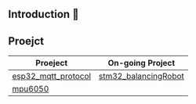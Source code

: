 ## Introduction 👋

## Proejct

|Proeject|On-going Project|
|-----|-----|
|[esp32_mqtt_protocol](https://github.com/JwAhn0830/esp32_mqttProtocol)|[stm32_balancingRobot](https://github.com/JwAhn0830/stm32_balancingRobot)|
|[mpu6050](https://github.com/JwAhn0830/mpu6050)||






<!--
**JwAhn0830/JwAhn0830** is a ✨ _special_ ✨ repository because its `README.md` (this file) appears on your GitHub profile.

Here are some ideas to get you started:

- 🔭 I’m currently working on ...
- 🌱 I’m currently learning ...
- 👯 I’m looking to collaborate on ...
- 🤔 I’m looking for help with ...
- 💬 Ask me about ...
- 📫 How to reach me: ...
- 😄 Pronouns: ...
- ⚡ Fun fact: ...
-->
